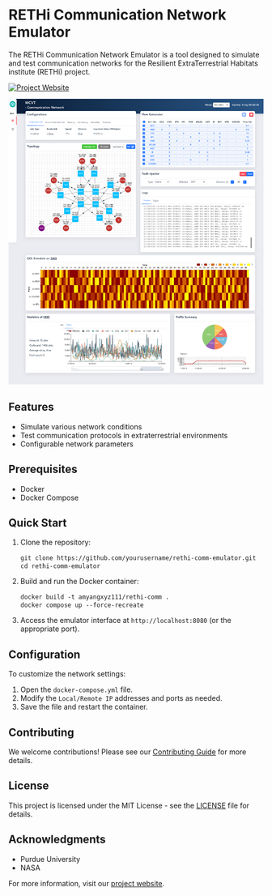 # RETHi Communication Network Emulator

The RETHi Communication Network Emulator is a tool designed to simulate and test communication networks for the Resilient ExtraTerrestrial Habitats institute (RETHi) project.

[![Project Website](https://img.shields.io/badge/Website-purdue.edu%2Frethi-blue)](https://purdue.edu/rethi)

![Screenshot](./imgs/screenshot.png)

## Features

- Simulate various network conditions
- Test communication protocols in extraterrestrial environments
- Configurable network parameters

## Prerequisites

- Docker
- Docker Compose

## Quick Start

1. Clone the repository:

   ```
   git clone https://github.com/yourusername/rethi-comm-emulator.git
   cd rethi-comm-emulator
   ```

2. Build and run the Docker container:

   ```
   docker build -t amyangxyz111/rethi-comm .
   docker compose up --force-recreate
   ```

3. Access the emulator interface at `http://localhost:8080` (or the appropriate port).

## Configuration

To customize the network settings:

1. Open the `docker-compose.yml` file.
2. Modify the `Local/Remote IP` addresses and ports as needed.
3. Save the file and restart the container.

## Contributing

We welcome contributions! Please see our [Contributing Guide](CONTRIBUTING.md) for more details.

## License

This project is licensed under the MIT License - see the [LICENSE](LICENSE) file for details.

## Acknowledgments

- Purdue University
- NASA

For more information, visit our [project website](https://purdue.edu/rethi).
